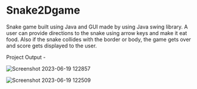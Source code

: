# Snake2Dgame
Snake game built using Java and GUI made by using Java swing library. A user can provide directions to the snake using arrow keys and make it eat food. Also if the snake collides with the border or body, the game gets over and score gets displayed to the user.

Project Output -

   ![Screenshot 2023-06-19 122857](https://github.com/MaheshB45/Snake2Dgame/assets/107680212/92c36dc9-5e3d-4fda-a4bc-16004aabd2d3)


   ![Screenshot 2023-06-19 122509](https://github.com/MaheshB45/Snake2Dgame/assets/107680212/36a68a66-c309-4fe9-aee6-6d255db620b8)
